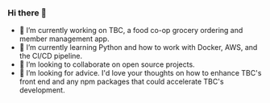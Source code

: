 ### Hi there 👋

- 🔭 I’m currently working on TBC, a food co-op grocery ordering and member management app. 
- 🌱 I’m currently learning Python and how to work with Docker, AWS, and the CI/CD pipeline. 
- 👯 I’m looking to collaborate on open source projects.
- 🤔 I’m looking for advice. I'd love your thoughts on how to enhance TBC's front end and any npm packages that could accelerate TBC's development.  

<!--
**mfrazb/mfrazb** is a ✨ _special_ ✨ repository because its `README.md` (this file) appears on your GitHub profile.

Here are some ideas to get you started:

- 💬 Ask me about ...
- 📫 How to reach me: ...
- 😄 Pronouns: ...
- ⚡ Fun fact: ...
-->
